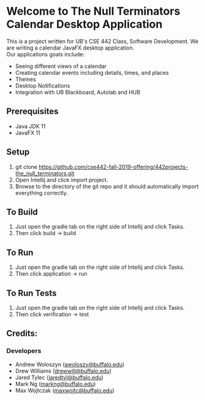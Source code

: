 # Welcome to The Null Terminators Calendar Desktop Application  
  
This is a project written for UB's CSE 442 Class, Software Development. We are writing a calendar JavaFX desktop application.  
Our applications goals include:  
- Seeing different views of a calendar  
- Creating calendar events including details, times, and places  
- Themes  
- Desktop Notifications  
- Integration with UB Blackboard, Autolab and HUB  
  
## Prerequisites  
- Java JDK 11  
- JavaFX 11  
  
## Setup  
1. git clone https://github.com/cse442-fall-2019-offering/442projects-the_null_terminators.git  
2. Open Intellij and click import project.  
3. Browse to the directory of the git repo and it should automatically import everything correctly.  
  
## To Build  
1. Just open the gradle tab on the right side of Intellij and click Tasks.  
2. Then click build -> build  
  
## To Run  
1. Just open the gradle tab on the right side of Intellij and click Tasks.  
2. Then click application -> run  
  
## To Run Tests  
1. Just open the gradle tab on the right side of Intellij and click Tasks.  
2. Then click verification -> test  
  
## Credits:  
### Developers  
- Andrew Woloszyn (awoloszy@buffalo.edu)  
- Drew Williams (drewwill@buffalo.edu)  
- Jared Tylec (jaredtyl@buffalo.edu)  
- Mark Ng (markng@buffalo.edu)  
- Max Wojtczak (maxwojtc@buffalo.edu)
